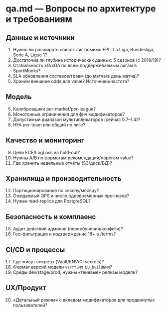 # qa.md — Вопросы по архитектуре и требованиям

## Данные и источники
1. Нужно ли расширять список лиг помимо EPL, La Liga, Bundesliga, Serie A, Ligue 1?
2. Достаточна ли глубина исторических данных: 5 сезонов (с 2018/19)?
3. Стабильность xG/xGA по всем поддерживаемым лигам в SportMonks?
4. SLA обновления составов/травм (до матча/в день матча)?
5. Храним внешние odds для value? Источники/частота?

## Модель
5. Калибровщики per-market/per-league?
6. Монотонные ограничения для фич модификаторов?
7. Допустимый диапазон мультипликаторов (сейчас 0.7–1.4)?
8. HFA per-team или общий по лиге?

## Качество и мониторинг
9. Цели ECE/LogLoss на hold-out?
10. Нужны A/B по форматам рекомендаций/порогам value?
11. Где хранить недельные отчёты (S3/диск/БД)?

## Хранилища и производительность
12. Партиционирование по сезону/месяцу?
13. Ожидаемый QPS и число одновременных прогнозов?
14. Нужен read-replica для PostgreSQL?

## Безопасность и комплаенс
15. Аудит действий админов (переобучения/конфиги)?
16. Гео-фильтрация и подтверждение 18+ в /terms?

## CI/CD и процессы
17. Где живут секреты (Vault/ENV/CI secrets)?
18. Формат версий модели `vYYYY.MM.DD_buildNNN`?
19. Среды dev/stage/prod; нужны «теневые» релизы модели?

## UX/Продукт
20. «Детальный режим» с вкладом модификаторов для продвинутых пользователей?
